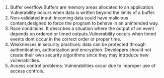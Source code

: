 1) Buffer overflow:Buffers are memory areas allocated to an application. Vulnerability occurs when data is written beyond the  limits of a buffer. 
2) Non-validated input: Incoming data could have malicious content,designed to force the program to behave in an unintended way.
3) Race conditions: It describes a situation where the output of an event depends on ordered or timed outputs.Vulnerability occurs when timed events dont occur in the correct order or proper time.
4) Weaknesses in security practices: data can be protected through authentication, authorization and encryption. Developers should not create their own security algorithms since they may introduce new vulnerabilities.
5) Access control problems: Vulnerabilities occur due to improper use of access controls.